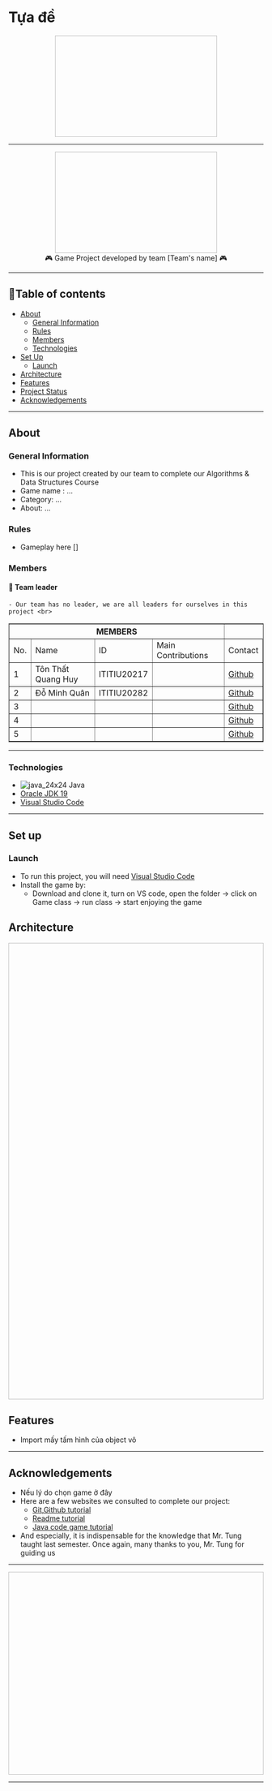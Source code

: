 # Tựa đề #

</p>

<p align="center">
<img src = "  " width = "320" height = "200"/>

---
  
<p align="center">
<img src = "  " width = "320" height = "200"/>

<br>
🎮 Game Project developed by team [Team's name] 🎮
  
---

## 📖Table of contents

* [About](#about)
  * [General Information](#general-information)
  * [Rules](#rules)
  * [Members](#members)
  * [Technologies](#technologies)
* [Set Up](#set-up)
  * [Launch](#launch)
* [Architecture](#architecture)
* [Features](#features)
* [Project Status](#project-status)
* [Acknowledgements](#acknowledgements)
 
---

## About

### General Information
  - This is our project created by our team to complete our Algorithms & Data Structures Course <br>
  - Game name : ... <br>
  - Category: ... <br>
  - About: ... <br>
  
### Rules
  - Gameplay here [] <br>
  
### Members
  #### 👑 Team leader
    - Our team has no leader, we are all leaders for ourselves in this project <br>
<table border="1">
    <tr>
        <th colspan="4">MEMBERS</th>
    </tr>
    <tr>
      <td>No.</td>
        <td>Name</td>
        <td>ID</td>
        <td>Main Contributions</td>
        <td>Contact</td>
    <tr>
        <td>1</td>
        <td>Tôn Thất Quang Huy</td>
        <td>ITITIU20217</td>
        <td></td>
        <td>
          <a href="https://github.com/darwind19">Github</a>
        </td>
    </tr>
    <tr>
        <td>2</td>
        <td>Đỗ Minh Quân</td>
        <td>ITITIU20282</td>
        <td></td>
        <td>
          <a href="">Github</a>
        </td>
    </tr>
    <tr>
        <td>3</td>
        <td></td>
        <td></td>
        <td></td>
        <td>
          <a href="">Github</a>
        </td>
    </tr>
    <tr>
        <td>4</td>
        <td></td>
        <td></td>
        <td></td>
        <td>
          <a href="">Github</a>
        </td>
    </tr>
    <tr>
        <td>5</td>
        <td></td>
        <td></td>
        <td></td>
        <td>
          <a href="">Github</a>
        </td>
    </tr>
  </table>

---

### Technologies
- ![java_24x24](https://user-images.githubusercontent.com/99407775/169029133-7f054149-020d-4853-91dd-942b9d4045c0.png) Java
- <a href="https://www.oracle.com/java/technologies/javase/jdk19-archive-downloads.html">Oracle JDK 19</a>
- <a href="https://www.eclipse.org](https://code.visualstudio.com/download">Visual Studio Code</a>

---

## Set up

### Launch

- To run this project, you will need <a href="https://www.eclipse.org](https://code.visualstudio.com/download">Visual Studio Code</a>
- Install the game by:
  - Download and clone it, turn on VS code, open the folder -> click on Game class -> run class -> start enjoying the game

## Architecture

<p align="center">
<img src = "  " width="600" height="900"/>

## Features
  
 - Import mấy tấm hình của object vô
  
---
  
## Acknowledgements
- Nếu lý do chọn game ở đây
- Here are a few websites we consulted to complete our project:
  - <a href="https://www.youtube.com/watch?v=RGOj5yH7evk">Git,Github tutorial</a>
  - <a href="https://bulldogjob.com/readme/how-to-write-a-good-readme-for-your-github-project">Readme tutorial</a>
  - <a href="https://www.youtube.com/watch?v=1gir2R7G9ws&list=PLWms45O3n--6TvZmtFHaCWRZwEqnz2MHa">Java code game tutorial</a>
- And especially, it is indispensable for the knowledge that Mr. Tung taught last semester. Once again, many thanks to you, Mr. Tung for guiding us

---
<p align="center">
<img src = "   " width = "550" height = " 400"/>
  
---
